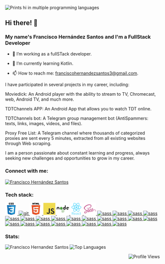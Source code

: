 
![Prints hi in multiple programming languages](https://raw.githubusercontent.com/just-dev-creator/just-dev-creator/master/hi.gif)
## Hi there! 👋
### My name's Francisco Hernández Santos and I'm a FullStack Developer 




- 🔭 I’m working as a fullSTack developer.

- 🌱 I’m currently learning Kotlin.

- 📫 How to reach me: franciscohernandezsantos3@gmail.com.

I have participated in several projects in my career, including:

Moviedick: An Android player with the ability to stream to TV, Chromecast, web, Android TV, and much more.

TDTChannels APP: An Android App that allows you to watch TDT online.

TDTChannels bot: A Telegram group management bot (AntiSpammers: texts, links, images, videos, and files).

Proxy Free List: A Telegram channel where thousands of categorized proxies are sent every 5 minutes, extracted from all existing websites through Web scraping.

I am a person passionate about constant learning and progress, always seeking new challenges and opportunities to grow in my career.
<h3 align="left">Connect with me:</h3>
<p align="left">

<a href="https://linkedin.com/in/pacoDevelop" target="_blank" rel="noreferrer"><img align="center" src="https://raw.githubusercontent.com/rahuldkjain/github-profile-readme-generator/master/src/images/icons/Social/linked-in-alt.svg" alt="Francisco Hernández Santos" height="30" width="40" /></a>
</p>

<h3 align="left">Tech stack:</h3>
<p align="left">
  <a href="https://www.w3schools.com/css/" target="_blank" rel="noreferrer">
    <img src="https://raw.githubusercontent.com/devicons/devicon/master/icons/css3/css3-original-wordmark.svg" alt="css3" width="40" height="40"/>
  </a>
  <a href="https://git-scm.com/" target="_blank" rel="noreferrer">
    <img src="https://www.vectorlogo.zone/logos/git-scm/git-scm-icon.svg" alt="git" width="40" height="40"/>
  </a>
  <a href="https://www.w3.org/html/" target="_blank" rel="noreferrer">
    <img src="https://raw.githubusercontent.com/devicons/devicon/master/icons/html5/html5-original-wordmark.svg" alt="html5" width="40" height="40"/>
  </a>
  <a href="https://developer.mozilla.org/en-US/docs/Web/JavaScript" target="_blank" rel="noreferrer">
    <img src="https://raw.githubusercontent.com/devicons/devicon/master/icons/javascript/javascript-original.svg" alt="javascript" width="40" height="40"/>
  </a>
  <a href="https://nodejs.org" target="_blank" rel="noreferrer">
    <img src="https://raw.githubusercontent.com/devicons/devicon/master/icons/nodejs/nodejs-original-wordmark.svg" alt="nodejs" width="40" height="40"/>
  </a>
  <a href="https://reactjs.org/" target="_blank" rel="noreferrer">
    <img src="https://raw.githubusercontent.com/devicons/devicon/master/icons/react/react-original-wordmark.svg" alt="react" width="40" height="40"/>
  </a>
  <a href="https://sass-lang.com" target="_blank" rel="noreferrer">
    <img src="https://raw.githubusercontent.com/devicons/devicon/master/icons/sass/sass-original.svg" alt="sass" width="40" height="40"/>
  </a>
 <a href="https://dotnet.microsoft.com" target="_blank" rel="noreferrer">
    <img src="https://cdn.jsdelivr.net/gh/devicons/devicon@master/icons/dotnetcore/dotnetcore-original.svg" alt="sass" width="40" height="40"/>
  </a>
<a href="https://axios-http.com" target="_blank" rel="noreferrer">
    <img src="https://cdn.jsdelivr.net/gh/devicons/devicon@master/icons/axios/axios-plain-wordmark.svg" alt="sass" width="40" height="40"/>
  </a>
<a href="https://feathersjs.com" target="_blank" rel="noreferrer">
    <img src="https://cdn.jsdelivr.net/gh/devicons/devicon@master/icons/feathersjs/feathersjs-original.svg" alt="sass" width="40" height="40"/>
  </a>
<a href="https://filezilla-project.org" target="_blank" rel="noreferrer">
    <img src="https://cdn.jsdelivr.net/gh/devicons/devicon@master/icons/filezilla/filezilla-original.svg" alt="sass" width="40" height="40"/>
  </a>
  <a href="https://www.json.org/json-es.html" target="_blank" rel="noreferrer">
    <img src="https://cdn.jsdelivr.net/gh/devicons/devicon@master/icons/json/json-original.svg" alt="sass" width="40" height="40"/>
  </a>
  <a href="https://www.mysql.com" target="_blank" rel="noreferrer">
    <img src="https://cdn.jsdelivr.net/gh/devicons/devicon@master/icons/mysql/mysql-original-wordmark.svg" alt="sass" width="40" height="40"/>
  </a>
  <a href="https://angular.io" target="_blank" rel="noreferrer">
    <img src="https://cdn.jsdelivr.net/gh/devicons/devicon@master/icons/angular/angular-plain-wordmark.svg" alt="sass" width="40" height="40"/>
  </a>
  <a href="https://www.arduino.cc" target="_blank" rel="noreferrer">
    <img src="https://cdn.jsdelivr.net/gh/devicons/devicon@master/icons/arduino/arduino-plain-wordmark.svg" alt="sass" width="40" height="40"/>
  </a>
  <a href="https://spring.io" target="_blank" rel="noreferrer">
    <img src="https://cdn.jsdelivr.net/gh/devicons/devicon@master/icons/spring/spring-original-wordmark.svg" alt="sass" width="40" height="40"/>
  </a>
  <a href="https://firebase.google.com" target="_blank" rel="noreferrer">
    <img src="https://cdn.jsdelivr.net/gh/devicons/devicon@master/icons/firebase/firebase-plain-wordmark.svg" alt="sass" width="40" height="40"/>
  </a>
  <a href="https://www.cloudflare.com" target="_blank" rel="noreferrer">
    <img src="https://cdn.jsdelivr.net/gh/devicons/devicon@master/icons/cloudflare/cloudflare-original-wordmark.svg" alt="sass" width="40" height="40"/>
  </a>
  <a href="https://azure.microsoft.com" target="_blank" rel="noreferrer">
    <img src="https://cdn.jsdelivr.net/gh/devicons/devicon@master/icons/azuredevops/azuredevops-original.svg" alt="sass" width="40" height="40"/>
  </a>
  <a href="https://cloud.google.com" target="_blank" rel="noreferrer">
    <img src="https://cdn.jsdelivr.net/gh/devicons/devicon@master/icons/googlecloud/googlecloud-original-wordmark.svg" alt="sass" width="40" height="40"/>
  </a>
  <a href="https://www.xml.com" target="_blank" rel="noreferrer">
    <img src="https://cdn.jsdelivr.net/gh/devicons/devicon@master/icons/xml/xml-original.svg" alt="sass" width="40" height="40"/>
  </a>
  <a href="https://developer.android.com" target="_blank" rel="noreferrer">
    <img src="https://cdn.jsdelivr.net/gh/devicons/devicon@master/icons/android/android-plain-wordmark.svg" alt="sass" width="40" height="40"/>
  </a>
  <a href="https://developer.android.com/jetpack/compose" target="_blank" rel="noreferrer">
    <img src="https://cdn.jsdelivr.net/gh/devicons/devicon@master/icons/jetpackcompose/jetpackcompose-original-wordmark.svg" alt="sass" width="40" height="40"/>
  </a>
  <a href="https://angularjs.org" target="_blank" rel="noreferrer">
    <img src="https://cdn.jsdelivr.net/gh/devicons/devicon@master/icons/angularjs/angularjs-original-wordmark.svg" alt="sass" width="40" height="40"/>
  </a>
    <a href="https://getbootstrap.com" target="_blank" rel="noreferrer">
    <img src="https://cdn.jsdelivr.net/gh/devicons/devicon@master/icons/bootstrap/bootstrap-original-wordmark.svg" alt="sass" width="40" height="40"/>
  </a> 
  <a href="https://expressjs.com" target="_blank" rel="noreferrer">
    <img src="https://cdn.jsdelivr.net/gh/devicons/devicon@master/icons/express/express-original-wordmark.svg" alt="sass" width="40" height="40"/>
    
  </a> 
  <a href="https://flutter.dev" target="_blank" rel="noreferrer">
    <img src="https://cdn.jsdelivr.net/gh/devicons/devicon@master/icons/flutter/flutter-original.svg" alt="sass" width="40" height="40"/>
  </a>  
  <a href="https://www.mongodb.com/es" target="_blank" rel="noreferrer">
    <img src="https://cdn.jsdelivr.net/gh/devicons/devicon@master/icons/mongodb/mongodb-plain-wordmark.svg" alt="sass" width="40" height="40"/>
  </a>
 <a href="https://mongoosejs.com" target="_blank" rel="noreferrer">
    <img src="https://cdn.jsdelivr.net/gh/devicons/devicon@master/icons/mongoose/mongoose-original-wordmark.svg" alt="sass" width="40" height="40"/>
  </a>
</p>



<h3 align="left">Stats:</h3>  <p align="left">  <img src="https://github-readme-stats.vercel.app/api?username=pacoDevelop&show_icons=true&locale=en" alt="Francisco Hernandez Santos" width="50%" />  <img src="https://github-readme-stats.vercel.app/api/top-langs?username=pacoDevelop&show_icons=true&locale=en&layout=compact" alt="Top Languages" width="49%" />  </p>  <p align="right">  <img src="https://komarev.com/ghpvc/?username=pacoDevelop&label=Profile%20views&color=0e75b6&style=flat" alt="Profile Views" width="25%"/>  </p>
